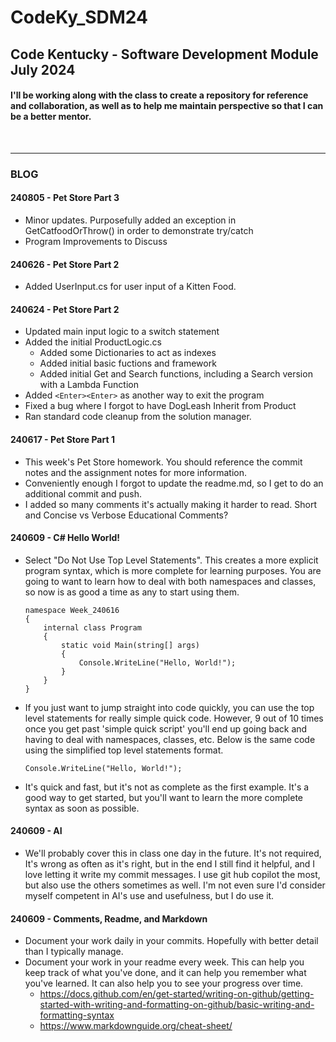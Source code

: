 # CodeKy_SDM24
## Code Kentucky - Software Development Module July 2024
#### I'll be working along with the class to create a repository for reference and collaboration, as well as to help me maintain perspective so that I can be a better mentor.
<br>

---
### BLOG

#### 240805 - Pet Store Part 3
* Minor updates.  Purposefully added an exception in GetCatfoodOrThrow() in order to demonstrate try/catch  
* Program Improvements to Discuss

#### 240626 - Pet Store Part 2
* Added UserInput.cs for user input of a Kitten Food.  

#### 240624 - Pet Store Part 2
* Updated main input logic to a switch statement
* Added the initial ProductLogic.cs
  * Added some Dictionaries to act as indexes
  * Added initial basic fuctions and framework
  * Added initial Get and Search functions, including a Search version with a Lambda Function
* Added `<Enter><Enter>` as another way to exit the program
* Fixed a bug where I forgot to have DogLeash Inherit from Product
* Ran standard code cleanup from the solution manager.

#### 240617 - Pet Store Part 1
* This week's Pet Store homework.  You should reference the commit notes and the assignment notes for more information.  
* Conveniently enough I forgot to update the readme.md, so I get to do an additional commit and push.
* I added so many comments it's actually making it harder to read.  Short and Concise vs Verbose Educational Comments?

#### 240609 - C# Hello World!
* Select "Do Not Use Top Level Statements".  This creates a more explicit program syntax, which is more complete for learning purposes.  You are going to want to learn how to deal with both namespaces and classes, so now is as good a time as any to start using them.
    ```
    namespace Week_240616
    {
        internal class Program
        {
            static void Main(string[] args)
            {
                Console.WriteLine("Hello, World!");
            }
        }
    }
    ```
* If you just want to jump straight into code quickly, you can use the top level statements for really simple quick code.  However, 9 out of 10 times once you get past 'simple quick script' you'll end up going back and having to deal with namespaces, classes, etc.  Below is the same code using the simplified top level statements format.
    ```
    Console.WriteLine("Hello, World!");
    ```
* It's quick and fast, but it's not as complete as the first example.  It's a good way to get started, but you'll want to learn the more complete syntax as soon as possible.

#### 240609 - AI
* We'll probably cover this in class one day in the future.  It's not required, It's wrong as often as it's right, but in the end I still find it helpful, and I love letting it write my commit messages. I use git hub copilot the most, but also use the others sometimes as well.  I'm not even sure I'd consider myself competent in AI's use and usefulness, but I do use it.

#### 240609 - Comments, Readme, and Markdown
* Document your work daily in your commits.  Hopefully with better detail than I typically manage.  
* Document your work in your readme every week.  This can help you keep track of what you've done, and it can help you remember what you've learned.  It can also help you to see your progress over time.
  * https://docs.github.com/en/get-started/writing-on-github/getting-started-with-writing-and-formatting-on-github/basic-writing-and-formatting-syntax
  * https://www.markdownguide.org/cheat-sheet/

